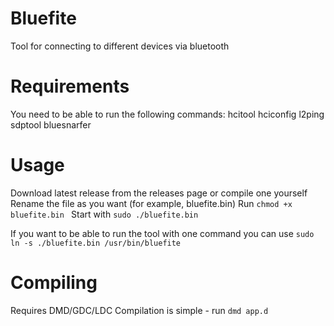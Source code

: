 # Bluefite
Tool for connecting to different devices via bluetooth

# Requirements
You need to be able to run the following commands:
hcitool
hciconfig
l2ping
sdptool
bluesnarfer

# Usage
Download latest release from the releases page or compile one yourself
Rename the file as you want (for example, bluefite.bin)
Run `chmod +x bluefite.bin `
Start with `sudo ./bluefite.bin `

If you want to be able to run the tool with one command you can use `sudo ln -s ./bluefite.bin /usr/bin/bluefite `

# Compiling
Requires DMD/GDC/LDC
Compilation is simple - run `dmd app.d`

